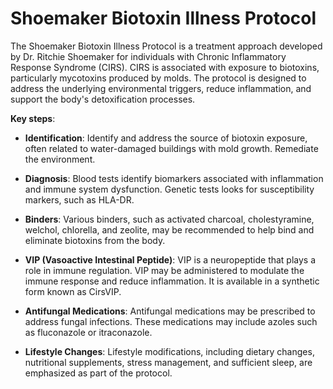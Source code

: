 [//]: # (
source: gpt-3 + jph editing
tags: treatments protocols toxins
)

# Shoemaker Biotoxin Illness Protocol

The Shoemaker Biotoxin Illness Protocol is a treatment approach developed by Dr. Ritchie Shoemaker for individuals with Chronic Inflammatory Response Syndrome (CIRS). CIRS is associated with exposure to biotoxins, particularly mycotoxins produced by molds. The protocol is designed to address the underlying environmental triggers, reduce inflammation, and support the body's detoxification processes.

**Key steps**:

* **Identification**: Identify and address the source of biotoxin exposure, often related to water-damaged buildings with mold growth. Remediate the environment.

* **Diagnosis**: Blood tests identify biomarkers associated with inflammation and immune system dysfunction. Genetic tests looks for susceptibility markers, such as HLA-DR.

* **Binders**: Various binders, such as activated charcoal, cholestyramine, welchol, chlorella, and zeolite, may be recommended to help bind and eliminate biotoxins from the body.

* **VIP (Vasoactive Intestinal Peptide)**: VIP is a neuropeptide that plays a role in immune regulation. VIP may be administered to modulate the immune response and reduce inflammation. It is available in a synthetic form known as CirsVIP.

* **Antifungal Medications**: Antifungal medications may be prescribed to address fungal infections. These medications may include azoles such as fluconazole or itraconazole.

* **Lifestyle Changes**: Lifestyle modifications, including dietary changes, nutritional supplements, stress management, and sufficient sleep, are emphasized as part of the protocol.
